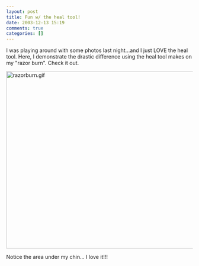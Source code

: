 ```yaml
---
layout: post
title: Fun w/ the heal tool!
date: 2003-12-13 15:19
comments: true
categories: []
---
```

I was playing around with some photos last night...and I just LOVE the heal tool. Here, I demonstrate the drastic difference using the heal tool makes on my "razor burn". Check it out.

<img alt="razorburn.gif" src="http://peterfilias.com/archives/razorburn.gif" width="640" height="480" border="0" />

Notice the area under my chin... I love it!!!
